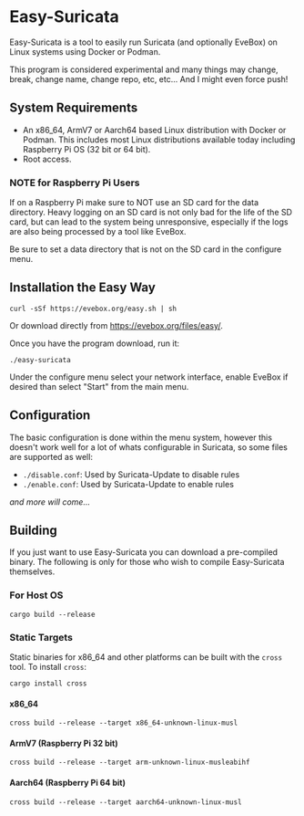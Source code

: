 # Easy-Suricata

Easy-Suricata is a tool to easily run Suricata (and optionally
EveBox) on Linux systems using Docker or Podman.

This program is considered experimental and many things may change,
break, change name, change repo, etc, etc... And I might even
force push!

## System Requirements

- An x86_64, ArmV7 or Aarch64 based Linux distribution with Docker or
  Podman. This includes most Linux distributions available today
  including Raspberry Pi OS (32 bit or 64 bit).
- Root access.

### NOTE for Raspberry Pi Users

If on a Raspberry Pi make sure to NOT use an SD card for the data
directory. Heavy logging on an SD card is not only bad for the life of
the SD card, but can lead to the system being unresponsive, especially
if the logs are also being processed by a tool like EveBox.

Be sure to set a data directory that is not on the SD card in the
configure menu.

## Installation the Easy Way

```
curl -sSf https://evebox.org/easy.sh | sh
```

Or download directly from https://evebox.org/files/easy/.

Once you have the program download, run it:

```
./easy-suricata
```

Under the configure menu select your network interface, enable EveBox
if desired than select "Start" from the main menu.

## Configuration

The basic configuration is done within the menu system, however this
doesn't work well for a lot of whats configurable in Suricata, so some
files are supported as well:

* `./disable.conf`: Used by Suricata-Update to disable rules
* `./enable.conf`: Used by Suricata-Update to enable rules

_and more will come..._

## Building

If you just want to use Easy-Suricata you can download a pre-compiled
binary. The following is only for those who wish to compile
Easy-Suricata themselves.

### For Host OS

```
cargo build --release
```

### Static Targets

Static binaries for x86_64 and other platforms can be built with the
`cross` tool. To install `cross`:

```
cargo install cross
```

#### x86_64

```
cross build --release --target x86_64-unknown-linux-musl
```

#### ArmV7 (Raspberry Pi 32 bit)

```
cross build --release --target arm-unknown-linux-musleabihf
```

#### Aarch64 (Raspberry Pi 64 bit)

```
cross build --release --target aarch64-unknown-linux-musl
```
